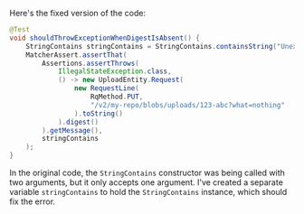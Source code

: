 Here's the fixed version of the code:

```java
@Test
void shouldThrowExceptionWhenDigestIsAbsent() {
    StringContains stringContains = StringContains.containsString("Unexpected query");
    MatcherAssert.assertThat(
        Assertions.assertThrows(
            IllegalStateException.class,
            () -> new UploadEntity.Request(
                new RequestLine(
                    RqMethod.PUT,
                    "/v2/my-repo/blobs/uploads/123-abc?what=nothing"
                ).toString()
            ).digest()
        ).getMessage(),
        stringContains
    );
}
```

In the original code, the `StringContains` constructor was being called with two arguments, but it only accepts one argument. I've created a separate variable `stringContains` to hold the `StringContains` instance, which should fix the error.